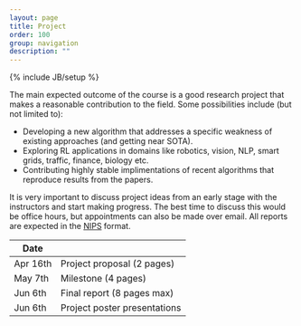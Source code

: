 ```yaml
---
layout: page
title: Project
order: 100
group: navigation
description: ""
---
```

{% include JB/setup %}

The main expected outcome of the course is a good research project that makes a reasonable contribution to the field. Some possibilities include (but not limited to):
- Developing a new algorithm that addresses a specific weakness of existing approaches (and getting near SOTA).
- Exploring RL applications in domains like robotics, vision, NLP, smart grids, traffic, finance, biology etc.
- Contributing highly stable implimentations of recent algorithms that reproduce results from the papers.

It is very important to discuss project ideas from an early stage with the instructors and start making progress. The best time to discuss this would be office hours, but appointments can also be made over email. All reports are expected in the [NIPS](https://nips.cc/Conferences/2017/PaperInformation/StyleFiles) format.

| Date                     |                                                       |
|--------------------------| ------------------------------------------------------|
| Apr 16th                 |   Project proposal (2 pages) |
| May 7th                  |   Milestone (4 pages) |
| Jun 6th                  |   Final report (8 pages max) |
| Jun 6th                  |   Project poster presentations |

